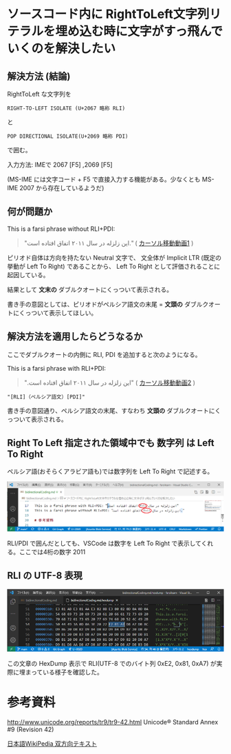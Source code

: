# ソースコード内に RightToLeft文字列リテラルを埋め込む時に文字がすっ飛んでいくのを解決したい

## 解決方法 (結論)

RightToLeft な文字列を

```
RIGHT‑TO‑LEFT ISOLATE (U+2067 略称 RLI)
```
と
```
POP DIRECTIONAL ISOLATE(U+2069 略称 PDI)
```
で囲む。

入力方法: IMEで 2067 [F5] ,2069 [F5]

(MS-IME には文字コード + F5 で直接入力する機能がある。少なくとも MS-IME 2007 から存在しているようだ)

## 何が問題か

This is a farsi phrase without RLI+PDI:
> "این زلزله در سال ۲۰۱۱ اتفاق افتاده است."
( [カーソル移動動画1](https://raw.githubusercontent.com/kamiyn/farsilearn/images/bidirectionalVScode1.mp4) )

ピリオド自体は方向を持たない Neutral 文字で、
文全体が Implicit LTR (既定の挙動が Left To Right) であることから、
Left To Right として評価されることに起因している。

結果として **文末の** ダブルクオートにくっついて表示される。

書き手の意図としては、ピリオドがペルシア語文の末尾
= **文頭の** ダブルクオートにくっついて表示してほしい。

## 解決方法を適用したらどうなるか

ここでダブルクオートの内側に RLI, PDI を追加すると次のようになる。

This is a farsi phrase with RLI+PDI:
> "⁧این زلزله در سال ۲۰۱۱ اتفاق افتاده است.⁩"
( [カーソル移動動画2](https://raw.githubusercontent.com/kamiyn/farsilearn/images/bidirectionalVScode2.mp4) )
```
"[RLI]（ペルシア語文）[PDI]"
```

書き手の意図通り、ペルシア語文の末尾、すなわち **文頭の** ダブルクオートにくっついて表示される。

## Right To Left 指定された領域中でも 数字列 は Left To Right

ペルシア語(おそらくアラビア語も)では数字列を Left To Right で記述する。

![ScreenShot Of VSCode](https://raw.githubusercontent.com/kamiyn/farsilearn/images/vscode.png)

RLI/PDI で囲んだとしても、VSCode は数字を Left To Right で表示してくれる。ここでは4桁の数字 2011

## RLI の UTF-8 表現

![RLICode](https://raw.githubusercontent.com/kamiyn/farsilearn/images/rliCode.png)

この文章の HexDump 表示で
RLI(UTF-8 でのバイト列 0xE2, 0x81, 0xA7) が実際に埋まっている様子を確認した。

# 参考資料

http://www.unicode.org/reports/tr9/tr9-42.html Unicode® Standard Annex #9 (Revision 42)

[日本語WikiPedia 双方向テキスト](https://ja.wikipedia.org/wiki/%E5%8F%8C%E6%96%B9%E5%90%91%E3%83%86%E3%82%AD%E3%82%B9%E3%83%88)
